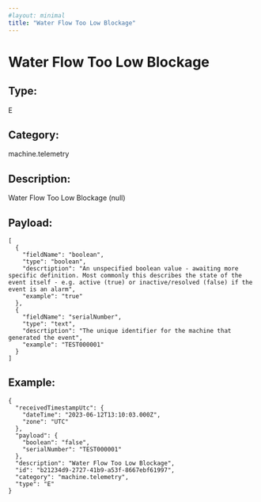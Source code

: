 ```yaml
---
#layout: minimal
title: "Water Flow Too Low Blockage"
---
```


# Water Flow Too Low Blockage

## Type:

E

## Category:

machine.telemetry

## Description: 

Water Flow Too Low Blockage (null)

## Payload:

```
[
  {
    "fieldName": "boolean",
    "type": "boolean",
    "descrtiption": "An unspecified boolean value - awaiting more specific definition. Most commonly this describes the state of the event itself - e.g. active (true) or inactive/resolved (false) if the event is an alarm",
    "example": "true"
  },
  {
    "fieldName": "serialNumber",
    "type": "text",
    "descrtiption": "The unique identifier for the machine that generated the event",
    "example": "TEST000001"
  }
]
```

## Example:

```
{
  "receivedTimestampUtc": {
    "dateTime": "2023-06-12T13:10:03.000Z",
    "zone": "UTC"
  },
  "payload": {
    "boolean": "false",
    "serialNumber": "TEST000001"
  },
  "description": "Water Flow Too Low Blockage",
  "id": "b21234d9-2727-41b9-a53f-8667ebf61997",
  "category": "machine.telemetry",
  "type": "E"
}
```
